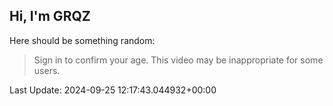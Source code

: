 ## Hi, I'm GRQZ
Here should be something random:  
> Sign in to confirm your age. This video may be inappropriate for some users.


Last Update: 2024-09-25 12:17:43.044932+00:00
